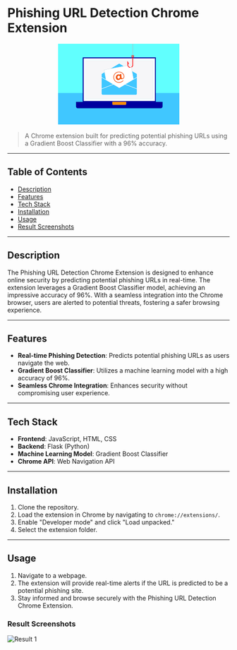 # Phishing URL Detection Chrome Extension

<p align="center">
  <img src="icon.png" alt="Project Image">
</p>

> A Chrome extension built for predicting potential phishing URLs using a Gradient Boost Classifier with a 96% accuracy.

---

## Table of Contents

- [Description](#description)
- [Features](#features)
- [Tech Stack](#tech-stack)
- [Installation](#installation)
- [Usage](#usage)
- [Result Screenshots](#result-screenshots)

---

## Description

The Phishing URL Detection Chrome Extension is designed to enhance online security by predicting potential phishing URLs in real-time. The extension leverages a Gradient Boost Classifier model, achieving an impressive accuracy of 96%. With a seamless integration into the Chrome browser, users are alerted to potential threats, fostering a safer browsing experience.

---

## Features

- **Real-time Phishing Detection**: Predicts potential phishing URLs as users navigate the web.
- **Gradient Boost Classifier**: Utilizes a machine learning model with a high accuracy of 96%.
- **Seamless Chrome Integration**: Enhances security without compromising user experience.

---

## Tech Stack

- **Frontend**: JavaScript, HTML, CSS
- **Backend**: Flask (Python)
- **Machine Learning Model**: Gradient Boost Classifier
- **Chrome API**: Web Navigation API

---

## Installation

1. Clone the repository.
2. Load the extension in Chrome by navigating to `chrome://extensions/`.
3. Enable "Developer mode" and click "Load unpacked."
4. Select the extension folder.

---

## Usage

1. Navigate to a webpage.
2. The extension will provide real-time alerts if the URL is predicted to be a potential phishing site.
3. Stay informed and browse securely with the Phishing URL Detection Chrome Extension.

### Result Screenshots

![Result 1](url_to_result_image_1)


